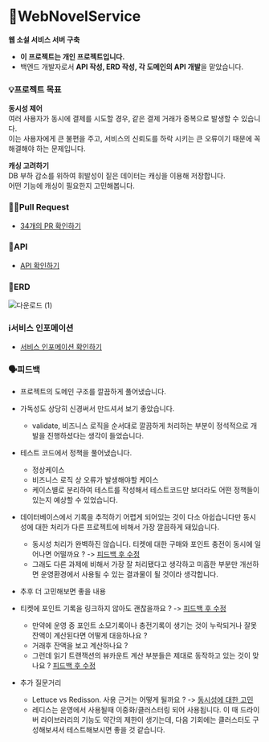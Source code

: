# 📖WebNovelService
**웹 소설 서비스 서버 구축**
- **이 프로젝트는 개인 프로젝트입니다.**
- 백엔드 개발자로서 **API 작성, ERD 작성, 각 도메인의 API 개발**을 맡았습니다.
### 💡프로젝트 목표
**동시성 제어** <br>
여러 사용자가 동시에 결제를 시도할 경우, 같은 결제 거래가 중복으로 발생할 수 있습니다. <br>
이는 사용자에게 큰 불편을 주고, 서비스의 신뢰도를 하락 시키는 큰 오류이기 때문에 꼭 해결해야 하는 문제입니다. <br>

**캐싱 고려하기** <br>
DB 부하 감소를 위하여 휘발성이 짙은 데이터는 캐싱을 이용해 저장합니다. <br>
어떤 기능에 캐싱이 필요한지 고민해봅니다.


### 👨‍💻Pull Request
- [34개의 PR 확인하기](https://github.com/suhjaesuk/webnovelservice/pulls?q=is%3Apr+is%3Aclosed)
### 📜API
- [API 확인하기](https://jade97.notion.site/API-4bd0995de6a84a49a63dc625ed69dbdd)

### 📝ERD
![다운로드 (1)](https://user-images.githubusercontent.com/110963294/234262228-914cabe1-1bee-4f8f-bd47-7c6888575960.png)

### ℹ️서비스 인포메이션
- [서비스 인포메이션 확인하기](https://jade97.notion.site/0039885760ba40b49b6a21743716dc92)

### 🗣️피드백
- 프로젝트의 도메인 구조를 깔끔하게 풀어냈습니다.
- 가독성도 상당히 신경써서 만드셔서 보기 좋았습니다.
    - validate, 비즈니스 로직을 순서대로 깔끔하게 처리하는 부분이 정석적으로 개발을 진행하셨다는 생각이 들었습니다.
- 테스트 코드에서 정책을 풀어냈습니다.
    - 정상케이스
    - 비즈니스 로직 상 오류가 발생해야할 케이스
    - 케이스별로 분리하여 테스트를 작성해서 테스트코드만 보더라도 어떤 정책들이 있는지 예상할 수 있었습니다.
- 데이터베이스에서 기록을 추적하기 어렵게 되어있는 것이 다소 아쉽습니다만 동시성에 대한 처리가 다른 프로젝트에 비해서 가장 깔끔하게 돼있습니다.
    - 동시성 처리가 완벽하진 않습니다. 티켓에 대한 구매와 포인트 충전이 동시에 일어나면 어떨까요 ? -> [피드백 후 수정](https://github.com/suhjaesuk/webnovelservice/pull/41)
    - 그래도 다른 과제에 비해서 가장 잘 처리됐다고 생각하고 미흡한 부분만 개선하면 운영환경에서 사용될 수 있는 결과물이 될 것이라 생각합니다.
- 추후 더 고민해보면 좋을 내용
 - 티켓에 포인트 기록을 링크하지 않아도 괜찮을까요 ? -> [피드백 후 수정](https://github.com/suhjaesuk/webnovelservice/pull/43)
    - 만약에 운영 중 포인트 소모기록이나 충전기록이 생기는 것이 누락되거나 잘못 잔액이 계산된다면 어떻게 대응하나요 ?
    - 거래후 잔액을 보고 계산하나요 ?
    - 그런데 읽기 트랜잭션의 뷰카운트 계산 부분들은 제대로 동작하고 있는 것이 맞나요 ? [피드백 후 수정](https://github.com/suhjaesuk/webnovelservice/pull/42)


 - 추가 질문거리
    - Lettuce vs Redisson. 사용 근거는 어떻게 될까요 ? -> [동시성에 대한 고민](https://github.com/suhjaesuk/webnovelservice/pull/31)
    - 레디스는 운영에서 사용될때 이중화/클러스터링 되어 사용됩니다. 이 때 드라이버 라이브러리의 기능도 약간의 제한이 생기는데, 다음 기회에는 클러스터도 구성해보셔서 테스트해보시면 좋을 것 같습니다.
